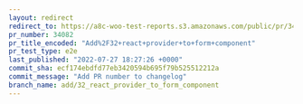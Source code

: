 ```yaml
---
layout: redirect
redirect_to: https://a8c-woo-test-reports.s3.amazonaws.com/public/pr/34082/e2e/index.html
pr_number: 34082
pr_title_encoded: "Add%2F32+react+provider+to+form+component"
pr_test_type: e2e
last_published: "2022-07-27 18:27:26 +0000"
commit_sha: ecf174ebdfd77eb3420594b695f79b525512212a
commit_message: "Add PR number to changelog"
branch_name: add/32_react_provider_to_form_component
---
```

